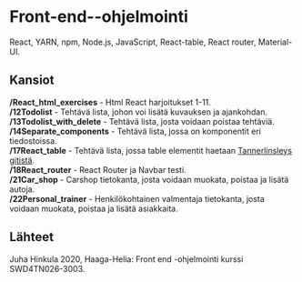 # Front-end--ohjelmointi
React, YARN, npm, Node.js, JavaScript, React-table, React router, Material-UI.

## Kansiot
**/React_html_exercises** - Html React harjoitukset 1-11.\
**/12Todolist** - Tehtävä lista, johon voi lisätä kuvauksen ja ajankohdan. \
**/13Todolist_with_delete** - Tehtävä lista, josta voidaan poistaa tehtäviä. \
**/14Separate_components** - Tehtävä lista, jossa on komponentit eri tiedostoissa. \
**/17React_table** - Tehtävä lista, jossa table elementit haetaan [Tannerlinsleys gitistä](https://github.com/tannerlinsley/react-table). \
**/18React_router** - React Router ja Navbar testi. \
**/21Car_shop** - Carshop tietokanta, josta voidaan muokata, poistaa ja lisätä autoja. \
**/22Personal_trainer** - Henkilökohtainen valmentaja tietokanta, josta voidaan muokata, poistaa ja lisätä asiakkaita.

## Lähteet
Juha Hinkula 2020, Haaga-Helia: Front end -ohjelmointi kurssi SWD4TN026-3003.
